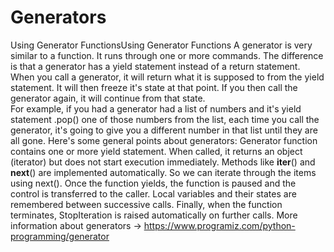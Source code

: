 # Generators

Using Generator FunctionsUsing Generator Functions
A generator is very similar to a function.  It runs through one or more commands.  The difference is that a generator has a yield statement instead of a return statement.
When you call a generator, it will return what it is supposed to from the yield statement.  It will then freeze it's state at that point.  If you then call the generator again, it will continue from that state.  
For example, if you had a generator had a list of numbers and it's yield statement .pop() one of those numbers from the list, each time you call the generator, it's going to give you a different number in that list until they are all gone.
Here's some general points about generators:
Generator function contains one or more yield statement.
When called, it returns an object (iterator) but does not start execution immediately.
Methods like __iter__() and __next__() are implemented automatically. So we can iterate through the items using next().
Once the function yields, the function is paused and the control is transferred to the caller.
Local variables and their states are remembered between successive calls.
Finally, when the function terminates, StopIteration is raised automatically on further calls.
More information about generators -> https://www.programiz.com/python-programming/generator
